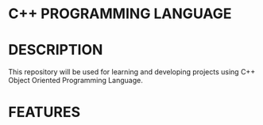 # C++ PROGRAMMING LANGUAGE

# DESCRIPTION 
This repository will be used for learning and developing projects using C++ Object Oriented Programming Language.

# FEATURES

